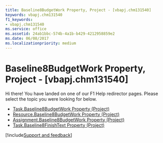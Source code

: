 ```yaml
---
title: Baseline8BudgetWork Property, Project - [vbapj.chm131540]
keywords: vbapj.chm131540
f1_keywords:
- vbapj.chm131540
ms.service: office
ms.assetid: 24ab1bbc-574b-4a1b-b429-4212958859e2
ms.date: 06/08/2017
ms.localizationpriority: medium
---
```



# Baseline8BudgetWork Property, Project - [vbapj.chm131540]

Hi there! You have landed on one of our F1 Help redirector pages. Please select the topic you were looking for below.

- [Task.Baseline8BudgetWork Property (Project)](https://msdn.microsoft.com/library/49e15be6-b20d-9db2-e44c-000f87a82dd8%28Office.15%29.aspx)
- [Resource.Baseline8BudgetWork Property (Project)](https://msdn.microsoft.com/library/ea76d503-aea8-93b4-d573-03608f0e4329%28Office.15%29.aspx)
- [Assignment.Baseline8BudgetWork Property (Project)](https://msdn.microsoft.com/library/b4f81a07-1442-bcec-867e-86ae9af8c207%28Office.15%29.aspx)
- [Task.Baseline8FinishText Property (Project)](https://msdn.microsoft.com/library/65704781-ed05-4127-ed76-8b3781c6bff3%28Office.15%29.aspx)

[!include[Support and feedback](~/includes/feedback-boilerplate.md)]